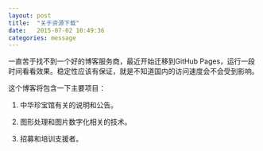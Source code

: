 ```yaml
---
layout: post
title:  "关于资源下载"
date:   2015-07-02 10:49:36
categories: message
---
```


一直苦于找不到一个好的博客服务商，最近开始迁移到GitHub Pages，运行一段时间看看效果。稳定性应该有保证，就是不知道国内的访问速度会不会受到影响。

这个博客将包含一下主要项目：

1. 中华珍宝馆有关的说明和公告。

2. 图形处理和图片数字化相关的技术。

3. 招募和培训支援者。